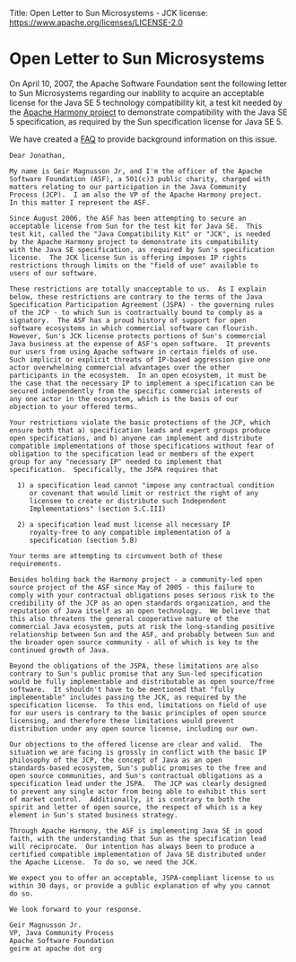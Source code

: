 Title: Open Letter to Sun Microsystems - JCK
license: https://www.apache.org/licenses/LICENSE-2.0

# Open Letter to Sun Microsystems #
On April 10, 2007, the Apache Software Foundation sent the following letter
to Sun Microsystems regarding our inability to acquire an acceptable
license for the Java SE 5 technology compatibility kit, a test kit needed
by the [Apache Harmony project](http://harmony.apache.org/) to demonstrate
compatibility with the Java SE 5 specification, as required by the Sun
specification license for Java SE 5.

We have created a [FAQ](sunopenletterfaq.html) to provide background
information on this issue.

    Dear Jonathan,

    My name is Geir Magnusson Jr, and I'm the officer of the Apache
    Software Foundation (ASF), a 501(c)3 public charity, charged with
    matters relating to our participation in the Java Community
    Process (JCP).  I am also the VP of the Apache Harmony project.
    In this matter I represent the ASF.

    Since August 2006, the ASF has been attempting to secure an
    acceptable license from Sun for the test kit for Java SE.  This
    test kit, called the "Java Compatibility Kit" or "JCK", is needed
    by the Apache Harmony project to demonstrate its compatibility
    with the Java SE specification, as required by Sun's specification
    license.  The JCK license Sun is offering imposes IP rights
    restrictions through limits on the "field of use" available to
    users of our software.

    These restrictions are totally unacceptable to us.  As I explain
    below, these restrictions are contrary to the terms of the Java
    Specification Participation Agreement (JSPA) - the governing rules
    of the JCP - to which Sun is contractually bound to comply as a
    signatory.  The ASF has a proud history of support for open
    software ecosystems in which commercial software can flourish.
    However, Sun's JCK license protects portions of Sun's commercial
    Java business at the expense of ASF's open software.  It prevents
    our users from using Apache software in certain fields of use.
    Such implicit or explicit threats of IP-based aggression give one
    actor overwhelming commercial advantages over the other
    participants in the ecosystem.  In an open ecosystem, it must be
    the case that the necessary IP to implement a specification can be
    secured independently from the specific commercial interests of
    any one actor in the ecosystem, which is the basis of our
    objection to your offered terms.

    Your restrictions violate the basic protections of the JCP, which
    ensure both that a) specification leads and expert groups produce
    open specifications, and b) anyone can implement and distribute
    compatible implementations of those specifications without fear of
    obligation to the specification lead or members of the expert
    group for any "necessary IP" needed to implement that
    specification.  Specifically, the JSPA requires that

      1) a specification lead cannot "impose any contractual condition
         or covenant that would limit or restrict the right of any
         licensee to create or distribute such Independent
         Implementations" (section 5.C.III)

      2) a specification lead must license all necessary IP
         royalty-free to any compatible implementation of a
         specification (section 5.B)

    Your terms are attempting to circumvent both of these
    requirements.

    Besides holding back the Harmony project - a community-led open
    source project of the ASF since May of 2005 - this failure to
    comply with your contractual obligations poses serious risk to the
    credibility of the JCP as an open standards organization, and the
    reputation of Java itself as an open technology.  We believe that
    this also threatens the general cooperative nature of the
    commercial Java ecosystem, puts at risk the long-standing positive
    relationship between Sun and the ASF, and probably between Sun and
    the broader open source community - all of which is key to the
    continued growth of Java.

    Beyond the obligations of the JSPA, these limitations are also
    contrary to Sun's public promise that any Sun-led specification
    would be fully implementable and distributable as open source/free
    software.  It shouldn't have to be mentioned that "fully
    implementable" includes passing the JCK, as required by the
    specification license.  To this end, limitations on field of use
    for our users is contrary to the basic principles of open source
    licensing, and therefore these limitations would prevent
    distribution under any open source license, including our own.

    Our objections to the offered license are clear and valid.  The
    situation we are facing is grossly in conflict with the basic IP
    philosophy of the JCP, the concept of Java as an open
    standards-based ecosystem, Sun's public promises to the free and
    open source communities, and Sun's contractual obligations as a
    specification lead under the JSPA.  The JCP was clearly designed
    to prevent any single actor from being able to exhibit this sort
    of market control.  Additionally, it is contrary to both the
    spirit and letter of open source, the respect of which is a key
    element in Sun's stated business strategy.

    Through Apache Harmony, the ASF is implementing Java SE in good
    faith, with the understanding that Sun as the specification lead
    will reciprocate.  Our intention has always been to produce a
    certified compatible implementation of Java SE distributed under
    the Apache License.  To do so, we need the JCK.

    We expect you to offer an acceptable, JSPA-compliant license to us
    within 30 days, or provide a public explanation of why you cannot
    do so.

    We look forward to your response.

    Geir Magnusson Jr.
    VP, Java Community Process
    Apache Software Foundation
    geirm at apache dot org
 
